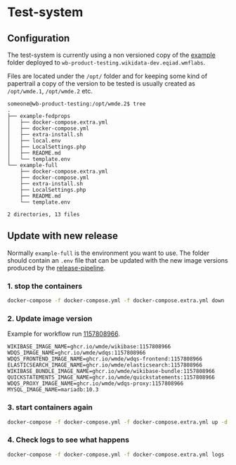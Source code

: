 # Test-system


## Configuration

The test-system is currently using a non versioned copy of the [example](../../example/README.md) folder deployed to `wb-product-testing.wikidata-dev.eqiad.wmflabs`.

Files are located under the `/opt/` folder and for keeping some kind of papertrail a copy of the version to be tested is usually created as `/opt/wmde.1`, `/opt/wmde.2` etc.

```
someone@wb-product-testing:/opt/wmde.2$ tree
.
├── example-fedprops
│   ├── docker-compose.extra.yml
│   ├── docker-compose.yml
│   ├── extra-install.sh
│   ├── local.env
│   ├── LocalSettings.php
│   ├── README.md
│   └── template.env
└── example-full
    ├── docker-compose.extra.yml
    ├── docker-compose.yml
    ├── extra-install.sh
    ├── LocalSettings.php
    ├── README.md
    └── template.env

2 directories, 13 files

```

## Update with new release


Normally `example-full` is the environment you want to use. The folder should contain an `.env` file that can be updated with the new image versions produced by the [release-pipeline](https://github.com/orgs/wmde/packages?repo_name=wikibase-release-pipeline).

### 1. stop the containers 

```sh
docker-compose -f docker-compose.yml -f docker-compose.extra.yml down
```

### 2. Update image version 

Example for workflow run [1157808966](https://github.com/wmde/wikibase-release-pipeline/actions/runs/1157808966).

```
WIKIBASE_IMAGE_NAME=ghcr.io/wmde/wikibase:1157808966
WDQS_IMAGE_NAME=ghcr.io/wmde/wdqs:1157808966
WDQS_FRONTEND_IMAGE_NAME=ghcr.io/wmde/wdqs-frontend:1157808966
ELASTICSEARCH_IMAGE_NAME=ghcr.io/wmde/elasticsearch:1157808966
WIKIBASE_BUNDLE_IMAGE_NAME=ghcr.io/wmde/wikibase-bundle:1157808966
QUICKSTATEMENTS_IMAGE_NAME=ghcr.io/wmde/quickstatements:1157808966
WDQS_PROXY_IMAGE_NAME=ghcr.io/wmde/wdqs-proxy:1157808966
MYSQL_IMAGE_NAME=mariadb:10.3
```
### 3. start containers again 

```sh
docker-compose -f docker-compose.yml -f docker-compose.extra.yml up -d
```

### 4. Check logs to see what happens

```sh
docker-compose -f docker-compose.yml -f docker-compose.extra.yml logs -f
```




